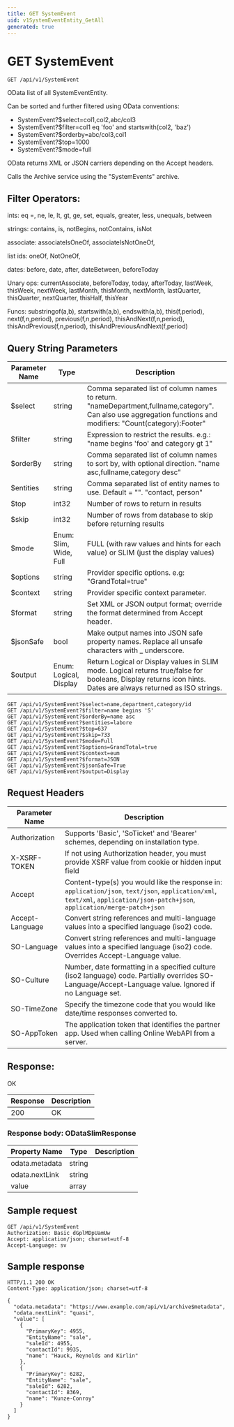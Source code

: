 ```yaml
---
title: GET SystemEvent
uid: v1SystemEventEntity_GetAll
generated: true
---
```


# GET SystemEvent

```http
GET /api/v1/SystemEvent
```

OData list of all SystemEventEntity.


Can be sorted and further filtered using OData conventions:

* SystemEvent?$select=col1,col2,abc/col3
* SystemEvent?$filter=col1 eq 'foo' and startswith(col2, 'baz')
* SystemEvent?$orderby=abc/col3,col1
* SystemEvent?$top=1000
* SystemEvent?$mode=full


OData returns XML or JSON carriers depending on the Accept headers.


Calls the Archive service using the "SystemEvents" archive.


## Filter Operators: ##

ints: eq =, ne, le, lt, gt, ge, set, equals, greater, less, unequals, between

strings: contains, is, notBegins, notContains, isNot

associate: associateIsOneOf, associateIsNotOneOf,  

list ids: oneOf, NotOneOf, 

dates: before, date, after, dateBetween, beforeToday

Unary ops: currentAssociate, beforeToday, today, afterToday, lastWeek, thisWeek, nextWeek, lastMonth, thisMonth, nextMonth, lastQuarter, thisQuarter, nextQuarter, thisHalf, thisYear

Funcs: substringof(a,b), startswith(a,b), endswith(a,b), this(f,period), next(f,n,period), previous(f,n,period), thisAndNext(f,n,period), thisAndPrevious(f,n,period), thisAndPreviousAndNext(f,period)






## Query String Parameters

| Parameter Name | Type |  Description |
|----------------|------|--------------|
| $select | string |  Comma separated list of column names to return. "nameDepartment,fullname,category". Can also use aggregation functions and modifiers: "Count(category):Footer" |
| $filter | string |  Expression to restrict the results. e.g.: "name begins 'foo' and category gt 1" |
| $orderBy | string |  Comma separated list of column names to sort by, with optional direction. "name asc,fullname,category desc" |
| $entities | string |  Comma separated list of entity names to use. Default = "". "contact, person" |
| $top | int32 |  Number of rows to return in results |
| $skip | int32 |  Number of rows from database to skip before returning results |
| $mode | Enum: Slim, Wide, Full |  FULL (with raw values and hints for each value) or SLIM (just the display values) |
| $options | string |  Provider specific options. e.g: "GrandTotal=true" |
| $context | string |  Provider specific context parameter. |
| $format | string |  Set XML or JSON output format; override the format determined from Accept header. |
| $jsonSafe | bool |  Make output names into JSON safe property names. Replace all unsafe characters with _ underscore. |
| $output | Enum: Logical, Display |  Return Logical or Display values in SLIM mode. Logical returns true/false for booleans, Display returns icon hints. Dates are always returned as ISO strings. |

```http
GET /api/v1/SystemEvent?$select=name,department,category/id
GET /api/v1/SystemEvent?$filter=name begins 'S'
GET /api/v1/SystemEvent?$orderBy=name asc
GET /api/v1/SystemEvent?$entities=labore
GET /api/v1/SystemEvent?$top=637
GET /api/v1/SystemEvent?$skip=733
GET /api/v1/SystemEvent?$mode=Full
GET /api/v1/SystemEvent?$options=GrandTotal=true
GET /api/v1/SystemEvent?$context=eum
GET /api/v1/SystemEvent?$format=JSON
GET /api/v1/SystemEvent?$jsonSafe=True
GET /api/v1/SystemEvent?$output=Display
```


## Request Headers

| Parameter Name | Description |
|----------------|-------------|
| Authorization  | Supports 'Basic', 'SoTicket' and 'Bearer' schemes, depending on installation type. |
| X-XSRF-TOKEN   | If not using Authorization header, you must provide XSRF value from cookie or hidden input field |
| Accept         | Content-type(s) you would like the response in: `application/json`, `text/json`, `application/xml`, `text/xml`, `application/json-patch+json`, `application/merge-patch+json` |
| Accept-Language | Convert string references and multi-language values into a specified language (iso2) code. |
| SO-Language | Convert string references and multi-language values into a specified language (iso2) code. Overrides Accept-Language value. |
| SO-Culture | Number, date formatting in a specified culture (iso2 language) code. Partially overrides SO-Language/Accept-Language value. Ignored if no Language set. |
| SO-TimeZone | Specify the timezone code that you would like date/time responses converted to. |
| SO-AppToken | The application token that identifies the partner app. Used when calling Online WebAPI from a server. |


## Response:

OK

| Response | Description |
|----------------|-------------|
| 200 | OK |

### Response body: ODataSlimResponse

| Property Name | Type |  Description |
|----------------|------|--------------|
| odata.metadata | string |  |
| odata.nextLink | string |  |
| value | array |  |

## Sample request

```http!
GET /api/v1/SystemEvent
Authorization: Basic dGplMDpUamUw
Accept: application/json; charset=utf-8
Accept-Language: sv
```

## Sample response

```http_
HTTP/1.1 200 OK
Content-Type: application/json; charset=utf-8

{
  "odata.metadata": "https://www.example.com/api/v1/archive$metadata",
  "odata.nextLink": "quasi",
  "value": [
    {
      "PrimaryKey": 4955,
      "EntityName": "sale",
      "saleId": 4955,
      "contactId": 9935,
      "name": "Hauck, Reynolds and Kirlin"
    },
    {
      "PrimaryKey": 6282,
      "EntityName": "sale",
      "saleId": 6282,
      "contactId": 8369,
      "name": "Kunze-Conroy"
    }
  ]
}
```